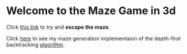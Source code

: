 # Welcome to the Maze Game in 3d
Click [this link](https://roadkillcat.github.io/3dMazeGame/maze.html) to *try* and **escape the maze**.

Click [here](https://roadkillcat.github.io/3dMazeGame/mazeGenerater.html) to see my maze generation implementaion of the depth-first backtracking [algorithm](https://en.wikipedia.org/wiki/Maze_generation_algorithm#Depth-first_search).
